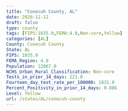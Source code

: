 ```yaml
---
title: "Conecuh County, AL"
date: 2020-11-12
draft: false
type: county
tags: [FIPS:1035.0,FEMA:4.0,Non-core,Yellow]
categories: [AL]
County: Conecuh County
State: AL
FIPS: 1035.0
FEMA_Region: 4.0
Population: 12067.0
NCHS_Urban_Rural_Classification: Non-core
Tests_in_prior_14_days: 221.0
Fourteen_day_test_rate_per_100000: 1831.0
Percent_Positivity_in_prior_14_days: 0.086
Level: Yellow
url: /states/AL/conecuh-county
---
```



